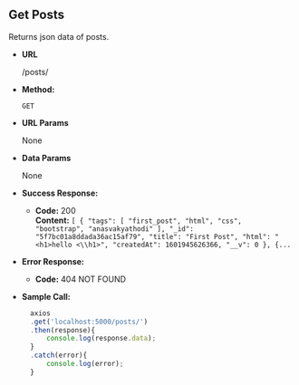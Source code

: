 **Get Posts**
----
  Returns json data of posts.

* **URL**

  /posts/

* **Method:**

  `GET`
  
*  **URL Params**
    
    None

* **Data Params**

  None

* **Success Response:**

  * **Code:** 200 <br />
    **Content:** `[
    {
        "tags": [
            "first_post",
            "html",
            "css",
            "bootstrap",
            "anasvakyathodi"
        ],
        "_id": "5f7bc01a8ddada36ac15af79",
        "title": "First Post",
         "html": "<h1>hello <\\h1>",
        "createdAt": 1601945626366,
        "__v": 0
    },
    {...`
 
* **Error Response:**

  * **Code:** 404 NOT FOUND <br />
   

* **Sample Call:**

  ```javascript
    axios
    .get('localhost:5000/posts/')
    .then(response){
        console.log(response.data);
    }
    .catch(error){
        console.log(error);
    }
  ```
